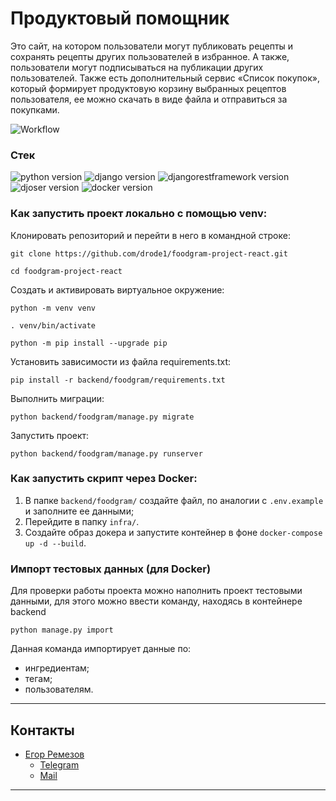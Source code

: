 # Продуктовый помощник

Это сайт, на котором пользователи могут публиковать рецепты и сохранять рецепты
других пользователей в избранное. А также, пользователи могут подписываться на
публикации других пользователей.
Также есть дополнительный сервис «Список покупок», который формирует
продуктовую корзину выбранных рецептов пользователя, ее можно скачать в виде
файла и отправиться за покупками.

![Workflow](https://github.com/drode1/foodgram-project-react/blob/master/.github/workflows/main.yml/badge.svg)

### **Стек**

![python version](https://img.shields.io/badge/Python-3.7-green)
![django version](https://img.shields.io/badge/Django-2.2-green)
![djangorestframework version](https://img.shields.io/badge/DRF-3.12-green)
![djoser version](https://img.shields.io/badge/Djoser-2.1.0-green)
![docker version](https://img.shields.io/badge/Docker-3-green)

### Как запустить проект локально с помощью venv:

Клонировать репозиторий и перейти в него в командной строке:

```
git clone https://github.com/drode1/foodgram-project-react.git
```

```
cd foodgram-project-react
```

Cоздать и активировать виртуальное окружение:

```
python -m venv venv
```

```
. venv/bin/activate
```

```
python -m pip install --upgrade pip
```    

Установить зависимости из файла requirements.txt:

``` 
pip install -r backend/foodgram/requirements.txt
```   

Выполнить миграции:

```
python backend/foodgram/manage.py migrate
```       

Запустить проект:

```
python backend/foodgram/manage.py runserver
```

### Как запустить скрипт через Docker:

1. В папке ```backend/foodgram/``` создайте файл, по аналогии
   с ```.env.example``` и заполните ее данными;
2. Перейдите в папку ```infra/```.
3. Создайте образ докера и запустите контейнер в
   фоне ```docker-compose up -d --build```.

### Импорт тестовых данных (для Docker)

Для проверки работы проекта можно наполнить проект тестовыми данными, для этого
можно ввести команду, находясь в контейнере backend

```
python manage.py import
```

Данная команда импортирует данные по:

- ингредиентам;
- тегам;
- пользователям.

___

## Контакты

- [Егор Ремезов](https://github.com/drode1)
    - [Telegram](https://t.me/e_remezov)
    - [Mail](mailto:info@eremezov.com)

___